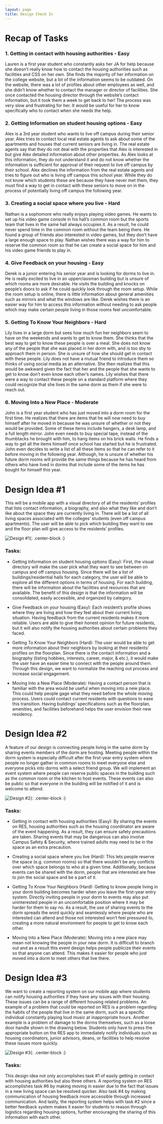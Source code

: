 ```yaml
---
layout: page
title: Design Check In
---
```

# Recap of Tasks

### 1. Getting in contact with housing authorities - Easy  

Lauren is a first year student who constantly asks her JA for help because she doesn’t really know how to contact the housing authorities such as facilities and CSS on her own. She finds the majority of her information on the college website, but a lot of the information seems to be outdated. On the website, there was a lot of profiles about other employees as well, and she didn’t know whether to contact the manager or director of facilities. She once contacted the housing director through the website’s contact information, but it took them a week to get back to her! The process was very slow and frustrating for her. It would be useful for her to know specifically who to contact when she needs the help. 

### 2. Getting Information on student housing options - Easy

Alex is a 3rd year student who wants to live off campus during their senior year. Alex tries to contact local real estate agents to ask about some of the apartments and houses that current seniors are living in. The real estate agents say that they do not deal with the properties that Alex is interested in but give Alex detailed information about other properties. As Alex looks at this information, they do not understand it and do not know whether the information is sufficient for approval of their request to live off campus by their school. Alex declines the information from the real estate agents and tries to figure out who is living off campus this school year. While they do not know which students these are because they have never met them, they must find a way to get in contact with these seniors to move on in the process of potentially living off campus the following year.

### 3. Creating a social space where you live - Hard

Nathan is a sophomore who really enjoys playing video games. He wants to set up his video game console in his hall’s common room but the sports team that lives in the same hall always occupies it. As a result, he could never spend time in the common room without the team being there. He found a group of friends also interested in video games, but they don’t have a large enough space to play. Nathan wishes there was a way for him to reserve the common room so that he can create a social space for him and his video game friends to play in.

### 4. Give Feedback on your housing - Easy	

Derek is a junior entering his senior year and is looking for dorms to live in. He is really excited to live in an upperclassman building but is unsure of which rooms are more desirable. He visits the building and knocks on people’s doors to ask if he could quickly look through the room setup. While the room setup is online, there is little information about general amenities such as mirrors and what the windows are like. Derek wishes there is an easier way for him to access this information without needing to ask people which may make certain people living in those rooms feel uncomfortable.

### 5. Getting To Know Your Neighbors - Hard 

Lily lives in a large dorm but sees how much fun her neighbors seem to have on the weekends and wants to get to know them. She thinks that the best way to get to know these people is over a meal. She does not know any of the people that she was placed in her dorm with, and is too shy to approach them in person. She is unsure of how she should get in contact with these people. Lily does not have a mutual friend to introduce them so thinks of using social media as an alternative. She then realizes that this would be awkward given the fact that her and the people that she wants to get to know don’t even know each other’s names. Lily wishes that there were a way to contact these people on a standard platform where they could recognize that she lives in the same dorm as them if she were to reach out.

### 6. Moving Into a New Place - Moderate

John is a first year student who has just moved into a dorm room for the first time. He realizes that there are items that he will now need to buy himself after he moved in because he was unsure of whether or not they would be provided. Some of these items include hangers, a desk lamp, and a full length mirror. John even needs to buy special tape, instead of the thumbtacks he brought with him, to hang items on his brick walls. He finds a way to get all the items himself once school has started but he is frustrated. John even decides to write a list of all these items so that he can refer to it before moving in the following year. Although, he is unsure of whether his future dorm rooms will provide the same things because he has heard from others who have lived in dorms that include some of the items he has bought for himself this year.

# Design Idea #1

This will be a mobile app with a visual directory of all the residents’ profiles that lists contact information, a biography, and also what they like and don’t like about the space they are currently living in. There will be a list of all living spaces associated with the colleges’ students (even off campus apartments). The user will be able to pick which building they want to see and the floor plan will give access to the residents’ profiles. 

![Design #1]({{site.baseurl}}/img/design1.jpeg){: .center-block :}  


### Tasks:

- Getting Information on student housing options (Easy): First, the visual directory will make the user pick what they want to see between on campus and off campus housing. Since there will be a list of buildings/residential halls for each category, the user will be able to explore all the different options in terms of housing. For each building, there will be information about the facilities and resources that are available. The benefit of this design is that the information will be consolidated, easily accessible, and organized by category. 

- Give Feedback on your housing (Easy): Each resident’s profile shows where they are living and how they feel about their current living situation. Having feedback from the current residents makes it more reliable. Users are able to give their honest opinion for future residents, but it will also notify the housing authorities about certain problems they faced. 

- Getting To Know Your Neighbors (Hard): The user would be able to get more information about their neighbors by looking at their residents’ profiles on the floorplan. Since there is the contact information and a biography (listing hobbies, interests, career, major, & etc.), it would make the user have an easier time to connect with the people around them. Through this design, we want to normalize the reaching out process and increase social engagement. 

- Moving Into a New Place (Moderate): Having a contact person that is familiar with the area would be useful when moving into a new place. This could help people gage what they need before the whole moving process. Users could contact current residents with questions to ease this transition. Having buildings’ specifications such as the floorplan, amenities, and facilities beforehand helps the user envision their new residency. 

# Design Idea #2

 A feature of our design is connecting people living in the same dorm by sharing events members of the dorm are hosting. Meeting people within the dorm system is especially difficult after the first-year entry system where people no longer gather in common rooms to meet everyone else and everyone picks into dorms with a select friend group. We will implement an event system where people can reserve public spaces in the building such as the common room or the kitchen to host events. These events can also be public so that everyone in the building will be notified of it and is welcome to attend.

![Design #2]({{site.baseurl}}/img/design3.jpeg){: .center-block :}  

### Tasks:

- Getting in contact with housing authorities (Easy): By sharing the events on RES, housing authorities such as the housing coordinator are aware of the event happening. As a result, they can ensure safety precautions are taken. Sharing events that may be dangerous can also involve Campus Safety & Security, where trained adults may need to be in the space as an extra precaution.

- Creating a social space where you live (Hard): This lets people reserve the space (e.g. common rooms) so that there wouldn’t be any conflicts over which space belongs to who at a given time. Additionally, because events can be shared with the dorm, people that are interested are free to join the social space and be a part of it.

- Getting To Know Your Neighbors (Hard): Getting to know people living in your dorm building becomes harder when you leave the first-year entry system. Directly inviting people in your dorm to events may also put uninterested people in an uncomfortable position where it may be harder for them to say no. As a result, the use of sharing events to the dorm spreads the word quickly and seamlessly where people who are interested can attend and those not interested won’t feel pressured to, creating a more natural environment for people to get to know each other.

- Moving Into a New Place (Moderate): Moving into a new place may mean not knowing the people in your new dorm. It is difficult to branch out and as a result this event design helps people publicize their events so that anyone can attend. This makes it easier for people who just moved into a dorm to meet others that live there.

# Design Idea #3

We want to create a reporting system on our mobile app where students can notify housing authorities if they have any issues with their housing. These issues can be a range of different housing related problems. An example of a problem that could be reported on RES is a problem regarding the habits of the people that live in the same dorm, such as a specific individual constantly playing loud music at inappropriate hours. Another example is a problem of damage to the dorms themselves, such as a loose door handle shown in the drawing below. Students only have to press the appropriate button on the RES app to immediately notify individuals such as housing coordinators, junior advisors, deans, or facilities to help resolve these issues more quickly. 

![Design #3]({{site.baseurl}}/img/design2.jpeg){: .center-block :}  

### Tasks: 

This design idea not only accomplishes task #1 of easily getting in contact with housing authorities but also three others. A reporting system on RES accomplishes task #6 by making moving in easier due to the fact that issues in a new living space can be resolved quicker. Also task #4 by making communication of housing feedback more accessible through increased communication. And lastly, the reporting system helps with task #2 since a better feedback system makes it easier for students to reason through logistics regarding housing options, further encouraging the sharing of this information with each other.







